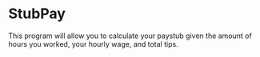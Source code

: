 # StubPay
This program will allow you to calculate your paystub given the amount of hours you worked, your hourly wage, and total tips.
